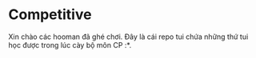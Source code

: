 # Competitive
Xin chào các hooman đã ghé chơi. Đây là cái repo tui chứa những thứ tui học được trong lúc cày bộ môn CP :*. 
